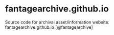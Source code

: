 # fantagearchive.github.io
Source code for archival asset/information website: fantagearchive.github.io [@fantagearchive]
